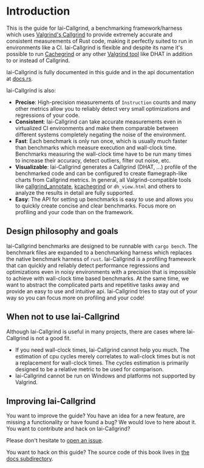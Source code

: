 # Introduction

This is the guide for Iai-Callgrind, a benchmarking framework/harness which uses
[Valgrind's Callgrind](https://valgrind.org/docs/manual/cl-manual.html) to
provide extremely accurate and consistent measurements of Rust code, making it
perfectly suited to run in environments like a CI. Iai-Callgrind is flexible and
despite its name it's possible to run [Cachegrind](./cachegrind.md) or any other
[Valgrind tool](./tools.md) like DHAT in addition to or instead of Callgrind.

Iai-Callgrind is fully documented in this guide and in the api documentation at
[docs.rs](https://docs.rs/iai-callgrind/0.16.0/iai_callgrind/).

Iai-Callgrind is also:

- __Precise__: High-precision measurements of `Instruction` counts and many
  other metrics allow you to reliably detect very small optimizations and
  regressions of your code.
- __Consistent__: Iai-Callgrind can take accurate measurements even in
  virtualized CI environments and make them comparable between different systems
  completely negating the noise of the environment.
- __Fast__: Each benchmark is only run once, which is usually much faster than
  benchmarks which measure execution and wall-clock time. Benchmarks measuring
  the wall-clock time have to be run many times to increase their accuracy,
  detect outliers, filter out noise, etc.
- __Visualizable__: Iai-Callgrind generates a Callgrind (DHAT, ...) profile of
  the benchmarked code and can be configured to create flamegraph-like charts
  from Callgrind metrics. In general, all Valgrind-compatible tools like
  [callgrind_annotate](https://valgrind.org/docs/manual/cl-manual.html#cl-manual.callgrind_annotate-options),
  [kcachegrind](https://kcachegrind.github.io/html/Home.html) or `dh_view.html`
  and others to analyze the results in detail are fully supported.
- __Easy__: The API for setting up benchmarks is easy to use and allows you to
  quickly create concise and clear benchmarks. Focus more on profiling and your
  code than on the framework.

## Design philosophy and goals

Iai-Callgrind benchmarks are designed to be runnable with `cargo bench`. The
benchmark files are expanded to a benchmarking harness which replaces the native
benchmark harness of `rust`. Iai-Callgrind is a profiling framework that can
quickly and reliably detect performance regressions and optimizations even in
noisy environments with a precision that is impossible to achieve with
wall-clock time based benchmarks. At the same time, we want to abstract the
complicated parts and repetitive tasks away and provide an easy to use and
intuitive api. Iai-Callgrind tries to stay out of your way so you can focus more
on profiling and your code!

## When not to use Iai-Callgrind

Although Iai-Callgrind is useful in many projects, there are cases where
Iai-Callgrind is not a good fit.

- If you need wall-clock times, Iai-Callgrind cannot help you much. The
  estimation of cpu cycles merely correlates to wall-clock times but is not a
  replacement for wall-clock times. The cycles estimation is primarily designed
  to be a relative metric to be used for comparison.
- Iai-Callgrind cannot be run on Windows and platforms not supported by
  Valgrind.

## Improving Iai-Callgrind

You want to improve the guide? You have an idea for a new feature, are missing a
functionality or have found a bug? We would love to here about it. You want to
contribute and hack on Iai-Callgrind?

Please don't hesitate to [open an
issue](https://github.com/iai-callgrind/iai-callgrind/issues).

You want to hack on this guide? The source code of this book lives in [the docs
subdirectory](https://github.com/iai-callgrind/iai-callgrind/tree/main/docs).
